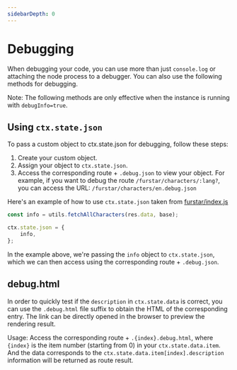 ```yaml
---
sidebarDepth: 0
---
```

# Debugging

When debugging your code, you can use more than just `console.log` or attaching the node process to a debugger. You can also use the following methods for debugging.

Note: The following methods are only effective when the instance is running with `debugInfo=true`.

## Using `ctx.state.json`

To pass a custom object to ctx.state.json for debugging, follow these steps:

1.  Create your custom object.
2.  Assign your object to `ctx.state.json`.
3.  Access the corresponding route + `.debug.json` to view your object. For example, if you want to debug the route `/furstar/characters/:lang?`, you can access the URL: `/furstar/characters/en.debug.json`

Here's an example of how to use `ctx.state.json` taken from [furstar/index.js](https://github.com/DIYgod/RSSHub/blob/master/lib/v2/furstar/index.js)

```js
const info = utils.fetchAllCharacters(res.data, base);

ctx.state.json = {
    info,
};
```

In the example above, we're passing the `info` object to `ctx.state.json`, which we can then access using the corresponding route + `.debug.json`.

## debug.html

In order to quickly test if the `description` in `ctx.state.data` is correct, you can use the `.debug.html` file suffix to obtain the HTML of the corresponding entry. The link can be directly opened in the browser to preview the rendering result.

Usage: Access the corresponding route + `.{index}.debug.html`, where `{index}` is the item number (starting from 0) in your `ctx.state.data.item`. And the data corresponds to the `ctx.state.data.item[index].description` information will be returned as route result.